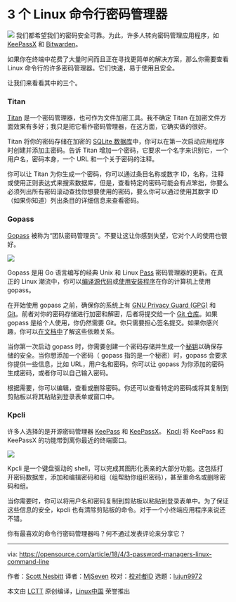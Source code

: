 3 个 Linux 命令行密码管理器
=====

![](https://opensource.com/sites/default/files/styles/image-full-size/public/lead-images/password.jpg?itok=ec6z6YgZ)
我们都希望我们的密码安全可靠。为此，许多人转向密码管理应用程序，如 [KeePassX][1] 和 [Bitwarden][2]。

如果你在终端中花费了大量时间而且正在寻找更简单的解决方案，那么你需要查看 Linux 命令行的许多密码管理器。它们快速，易于使用且安全。

让我们来看看其中的三个。

### Titan

[Titan][3] 是一个密码管理器，也可作为文件加密工具。我不确定 Titan 在加密文件方面效果有多好；我只是把它看作密码管理器，在这方面，它确实做的很好。

Titan 将你的密码存储在加密的 [SQLite 数据库][4]中，你可以在第一次启动应用程序时创建并添加主密码。告诉 Titan 增加一个密码，它要求一个名字来识别它，一个用户名，密码本身，一个 URL 和一个关于密码的注释。

你可以让 Titan 为你生成一个密码，你可以通过条目名称或数字 ID，名称，注释或使用正则表达式来搜索数据库，但是，查看特定的密码可能会有点笨拙，你要么必须列出所有密码滚动查找你想要使用的密码，要么你可以通过使用其数字 ID（如果你知道）列出条目的详细信息来查看密码。

### Gopass

[Gopass][5] 被称为“团队密码管理员”。不要让这让你感到失望，它对个人的使用也很好。

![](https://opensource.com/sites/default/files/styles/panopoly_image_original/public/u128651/gopass.png?itok=1Uodlute)

Gopass 是用 Go 语言编写的经典 Unix 和 Linux [Pass][6] 密码管理器的更新。在真正的 Linux 潮流中，你可以[编译源代码][7]或[使用安装程序][8]在你的计算机上使用 gopass。 

在开始使用 gopass 之前，确保你的系统上有 [GNU Privacy Guard (GPG)][9] 和 [Git][10]。前者对你的密码存储进行加密和解密，后者将提交给一个 [Git 仓库][11]。如果 gopass 是给个人使用，你仍然需要 Git。你只需要担心签名提交。如果你感兴趣，你可以[在文档中][12]了解这些依赖关系。

当你第一次启动 gopass 时，你需要创建一个密码存储并生成一个[秘钥][13]以确保存储的安全。当你想添加一个密码（ gopass 指的是一个秘密）时，gopass 会要求你提供一些信息，比如 URL，用户名和密码。你可以让 gopass 为你添加的密码生成密码，或者你可以自己输入密码。 

根据需要，你可以编辑，查看或删除密码。你还可以查看特定的密码或将其复制到剪贴板以将其粘贴到登录表单或窗口中。


### Kpcli

许多人选择的是开源密码管理器 [KeePass][14] 和 [KeePassX][15]。 [Kpcli][16] 将 KeePass 和 KeePassX 的功能带到离你最近的终端窗口。

![](https://opensource.com/sites/default/files/styles/panopoly_image_original/public/u128651/kpcli.png?itok=kMmOHTJz)

Kpcli 是一个键盘驱动的 shell，可以完成其图形化表亲的大部分功能。这包括打开密码数据库，添加和编辑密码和组（组帮助你组织密码），甚至重命名或删除密码和组。

当你需要时，你可以将用户名和密码复制到剪贴板以粘贴到登录表单中。为了保证这些信息的安全，kpcli 也有清除剪贴板的命令。对于一个小终端应用程序来说还不错。

你有最喜欢的命令行密码管理器吗？何不通过发表评论来分享它？

--------------------------------------------------------------------------------

via: https://opensource.com/article/18/4/3-password-managers-linux-command-line

作者：[Scott Nesbitt][a]
译者：[MjSeven](https://github.com/mjSeven)
校对：[校对者ID](https://github.com/校对者ID)
选题：[lujun9972](https://github.com/lujun9972)

本文由 [LCTT](https://github.com/LCTT/TranslateProject) 原创编译，[Linux中国](https://linux.cn/) 荣誉推出

[a]:https://opensource.com/users/scottnesbitt
[1]:https://www.keepassx.org/
[2]:https://opensource.com/article/18/3/managing-passwords-bitwarden
[3]:https://www.titanpasswordmanager.org/
[4]:https://en.wikipedia.org/wiki/SQLite
[5]:https://www.justwatch.com/gopass/
[6]:https://www.passwordstore.org/
[7]:https://github.com/justwatchcom/gopass
[8]:https://justwatch.com/gopass/#install
[9]:https://www.gnupg.org
[10]:https://git-scm.com/
[11]:https://git-scm.com/book/en/v2/Git-Basics-Getting-a-Git-Repository
[12]:https://github.com/justwatchcom/gopass/blob/master/docs/setup.md
[13]:http://searchsecurity.techtarget.com/definition/private-key
[14]:https://keepass.info/
[15]:https://www.keepassx.org
[16]:http://kpcli.sourceforge.net/
